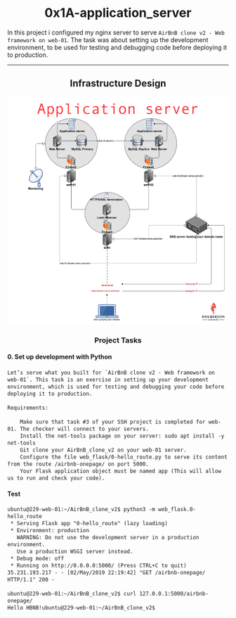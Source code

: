 <center><h1>0x1A-application_server</h1></center>

In this project i configured my nginx server to serve `AirBnB clone v2 - Web framework on web-01`. The task was about setting up the development environment, to be used for testing and debugging code before deploying it to production.

---

<center><h2>Infrastructure Design</h2></center>

![Image](c7d1ed0a2e10d1b4e9b3.jpg)

<center><h3>Project Tasks</h3></center>

#### **0. Set up development with Python**

```
Let’s serve what you built for `AirBnB clone v2 - Web framework on web-01`. This task is an exercise in setting up your development environment, which is used for testing and debugging your code before deploying it to production.

Requirements:

    Make sure that task #3 of your SSH project is completed for web-01. The checker will connect to your servers.
    Install the net-tools package on your server: sudo apt install -y net-tools
    Git clone your AirBnB_clone_v2 on your web-01 server.
    Configure the file web_flask/0-hello_route.py to serve its content from the route /airbnb-onepage/ on port 5000.
    Your Flask application object must be named app (This will allow us to run and check your code).
```

#### **Test**

~~~
ubuntu@229-web-01:~/AirBnB_clone_v2$ python3 -m web_flask.0-hello_route
 * Serving Flask app "0-hello_route" (lazy loading)
 * Environment: production
   WARNING: Do not use the development server in a production environment.
   Use a production WSGI server instead.
 * Debug mode: off
 * Running on http://0.0.0.0:5000/ (Press CTRL+C to quit)
35.231.193.217 - - [02/May/2019 22:19:42] "GET /airbnb-onepage/ HTTP/1.1" 200 -

ubuntu@229-web-01:~/AirBnB_clone_v2$ curl 127.0.0.1:5000/airbnb-onepage/
Hello HBNB!ubuntu@229-web-01:~/AirBnB_clone_v2$
~~~


